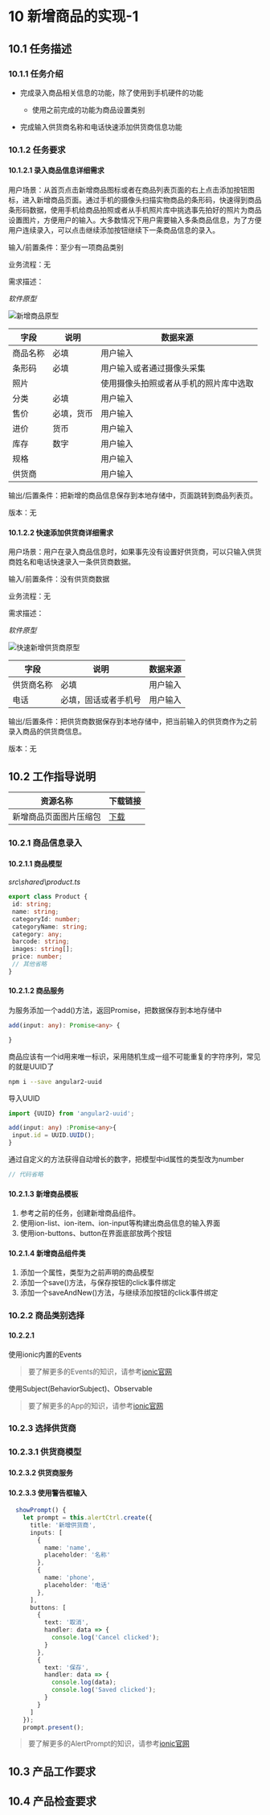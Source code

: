 # 10 新增商品的实现-1
## 10.1 任务描述
### 10.1.1 任务介绍
- 完成录入商品相关信息的功能，除了使用到手机硬件的功能
    - 使用之前完成的功能为商品设置类别
    
- 完成输入供货商名称和电话快速添加供货商信息功能

### 10.1.2 任务要求
#### 10.1.2.1 录入商品信息详细需求
用户场景：从首页点击新增商品图标或者在商品列表页面的右上点击添加按钮图标，进入新增商品页面。通过手机的摄像头扫描实物商品的条形码，快速得到商品条形码数据，使用手机给商品拍照或者从手机照片库中挑选事先拍好的照片为商品设置图片，方便用户的输入。大多数情况下用户需要输入多条商品信息，为了方便用户连续录入，可以点击继续添加按钮继续下一条商品信息的录入。

输入/前置条件：至少有一项商品类别

业务流程：无

需求描述：

*软件原型*

![新增商品原型](https://github.com/chizhibiao/shengyizhuanjia-ionic3/raw/master/doc/images/新增商品原型.jpg)

字段 | 说明 | 数据来源
---|---|---
商品名称 |必填 | 用户输入 
条形码 | 必填 | 用户输入或者通过摄像头采集
照片 | | 使用摄像头拍照或者从手机的照片库中选取
分类 | 必填 | 用户输入
售价 | 必填，货币 | 用户输入
进价 | 货币 | 用户输入
库存 | 数字 | 用户输入
规格 |  | 用户输入
供货商 | | 用户输入

输出/后置条件：把新增的商品信息保存到本地存储中，页面跳转到商品列表页。

版本：无

#### 10.1.2.2 快速添加供货商详细需求

用户场景：用户在录入商品信息时，如果事先没有设置好供货商，可以只输入供货商姓名和电话快速录入一条供货商数据。

输入/前置条件：没有供货商数据

业务流程：无

需求描述：

*软件原型*

![快速新增供货商原型](https://github.com/chizhibiao/shengyizhuanjia-ionic3/raw/master/doc/images/快速新增供货商原型.jpg)

字段 | 说明 | 数据来源
---|---|---
供货商名称 |必填 | 用户输入 
电话 | 必填，固话或者手机号 | 用户输入

输出/后置条件：把供货商数据保存到本地存储中，把当前输入的供货商作为之前录入商品的供货商信息。

版本：无

## 10.2 工作指导说明
资源名称 | 下载链接
---|---
新增商品页面图片压缩包 | [下载](https://github.com/chizhibiao/shengyizhuanjia-ionic3/blob/master/doc/resources/10_新增商品的实现.rar)

### 10.2.1 商品信息录入

#### 10.2.1.1 商品模型
*src\shared\product.ts*
```typescript
export class Product {
 id: string;
 name: string;
 categoryId: number;
 categoryName: string;
 category: any;
 barcode: string;
 images: string[];
 price: number;
 // 其他省略
}
```

#### 10.2.1.2 商品服务
为服务添加一个add()方法，返回Promise，把数据保存到本地存储中
```typescript
add(input: any): Promise<any> {

}
```
商品应该有一个id用来唯一标识，采用随机生成一组不可能重复的字符序列，常见的就是UUID了
```bash
npm i --save angular2-uuid
```
导入UUID
```typescript
import {UUID} from 'angular2-uuid';
```

```typescript
add(input: any) :Promise<any>{
 input.id = UUID.UUID();
}
```
通过自定义的方法获得自动增长的数字，把模型中id属性的类型改为number
```typescript
// 代码省略
```


#### 10.2.1.3 新增商品模板
1. 参考之前的任务，创建新增商品组件。
2. 使用ion-list、ion-item、ion-input等构建出商品信息的输入界面
3. 使用ion-buttons、button在界面底部放两个按钮

#### 10.2.1.4 新增商品组件类
1. 添加一个属性，类型为之前声明的商品模型
2. 添加一个save()方法，与保存按钮的click事件绑定
3. 添加一个saveAndNew()方法，与继续添加按钮的click事件绑定

### 10.2.2 商品类别选择
#### 10.2.2.1 
使用ionic内置的Events
> 要了解更多的Events的知识，请参考[ionic官网](https://ionicframework.com/docs/api/util/Events/)

使用Subject(BehaviorSubject)、Observable
> 要了解更多的App的知识，请参考[ionic官网](https://ionicframework.com/docs/api/components/app/App/)

### 10.2.3 选择供货商

### 10.2.3.1 供货商模型

#### 10.2.3.2 供货商服务

#### 10.2.3.3 使用警告框输入

```typescript
  showPrompt() {
    let prompt = this.alertCtrl.create({
      title: '新增供货商',
      inputs: [
        {
          name: 'name',
          placeholder: '名称'
        },
        {
          name: 'phone',
          placeholder: '电话'
        },
      ],
      buttons: [
        {
          text: '取消',
          handler: data => {
            console.log('Cancel clicked');
          }
        },
        {
          text: '保存',
          handler: data => {
            console.log(data);
            console.log('Saved clicked');
          }
        }
      ]
    });
    prompt.present();
```

> 要了解更多的AlertPrompt的知识，请参考[ionic官网](https://ionicframework.com/docs/components/#alert-prompt)

## 10.3 产品工作要求

## 10.4 产品检查要求
